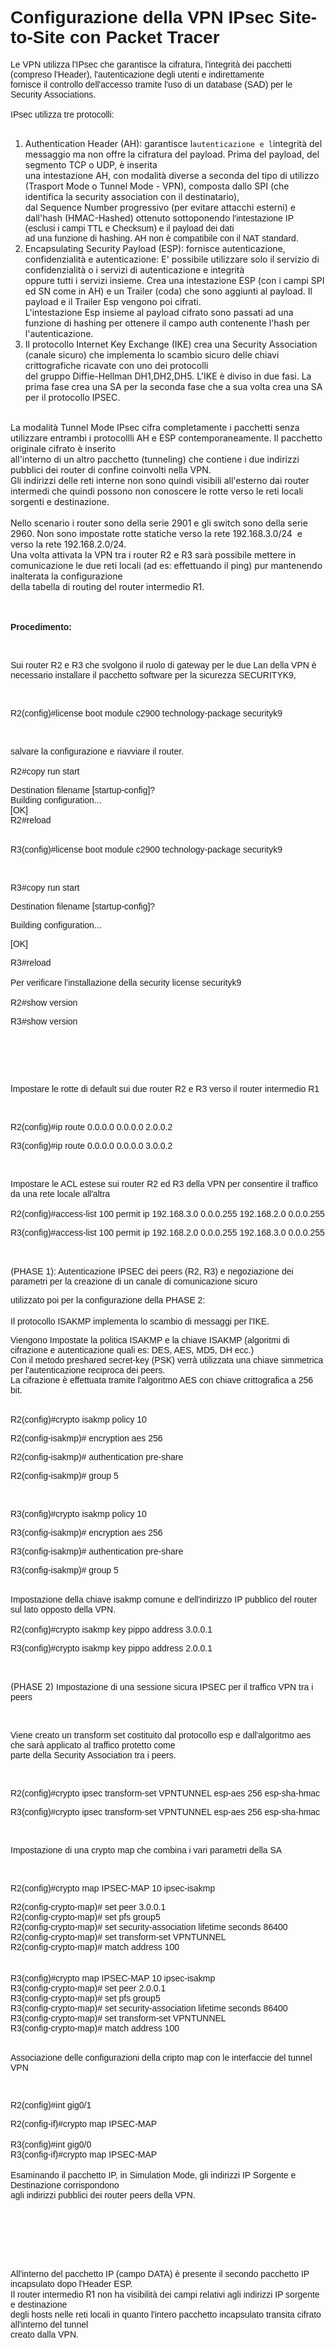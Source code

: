 <!DOCTYPE html PUBLIC "-//W3C//DTD HTML 4.01//EN" "http://www.w3.org/TR/html4/strict.dtd">
<html><head>
  
  <meta content="text/html; charset=ISO-8859-1" http-equiv="content-type">
  
  
</head><body>
<h1><span style="font-family: Arial;">Configurazione della VPN IPsec
Site-to-Site con Packet Tracer</span></h1>

<span style="font-family: Arial;">Le VPN utilizza l'IPsec che garantisce la
cifratura, l'integrità dei pacchetti (compreso l'Header),
l'autenticazione  degli utenti e indirettamente <br>
fornisce il controllo dell'accesso tramite l'uso di un database (SAD) per le Security Associations.<br><br>
IPsec utilizza tre protocolli:</span><span style="font-family: Arial;"></span><span style="font-family: Arial;"></span><span style="font-family: Arial;"></span><span style="font-family: Arial;"><br>
<br>
1) Authentication Header (AH): garantisce l`autenticazione e
l`integrità del messaggio ma non offre la cifratura del payload. Prima
del payload, del segmento TCP o UDP, è inserita <br>
una intestazione AH, con modalità diverse a seconda del tipo di
utilizzo (Trasport Mode o Tunnel Mode - VPN), composta dallo SPI (che
identifica la security association con il destinatario), <br>
dal Sequence Number progressivo (per evitare attacchi esterni) e
dall'hash (HMAC-Hashed) ottenuto sottoponendo </span><span style="font-family: Arial;">l'intestazione IP (esclusi i campi TTL e
Checksum) e il payload dei dati <br>
ad una funzione di hashing.</span><span style="font-family: Arial;"> AH non è
compatibile con il NAT standard.</span><span style="font-family: Arial;"><br>
2) Encapsulating Security Payload (ESP): fornisce autenticazione,
confidenzialità e autenticazione: E' possibile utilizzare solo il
servizio di confidenzialità o i servizi di autenticazione e integrità <br>
oppure tutti i servizi insieme. Crea una intestazione ESP (con i campi
SPI ed SN come in AH) e un Trailer (coda) che sono aggiunti al payload. Il payload e il Trailer Esp vengono poi cifrati. <br>
L'intestazione Esp insieme al payload cifrato sono passati ad una
funzione di hashing per ottenere il campo auth contenente l'hash per
l'autenticazione.<br>
3) Il protocollo Internet Key Exchange (IKE) crea una Security Association
(canale sicuro) che implementa lo scambio sicuro delle
chiavi crittografiche ricavate con uno dei protocolli<br>
del gruppo Diffie-Hellman DH1,DH2,DH5. L'IKE è diviso in due fasi. La prima fase
crea una SA per la seconda fase che a sua volta crea una SA per il
protocollo IPSEC.<br>
<br>
La modalità Tunnel Mode IPsec cifra
completamente
i pacchetti senza utilizzare entrambi i protocollli AH e ESP
contemporaneamente. Il pacchetto originale cifrato è
inserito <br>
all'interno di un altro pacchetto (tunneling) che contiene i due indirizzi
pubblici dei router di confine coinvolti nella VPN. <br>
Gli indirizzi delle
reti interne non sono quindi visibili all'esterno dai router intermedi che
quindi possono non conoscere le rotte verso le reti locali sorgenti e
destinazione. <br>
<br>
Nello scenario i router sono della serie 2901 e gli switch sono della
serie 2960. Non sono impostate rotte statiche verso la rete
192.168.3.0/24&nbsp;  e verso la rete 192.168.2.0/24.<br>
Una volta attivata la VPN tra i router R2 e R3 sarà
possibile mettere in comunicazione le due reti locali (ad es:
effettuando il ping) pur mantenendo inalterata la
configurazione <br>
della tabella di routing del router intermedio R1.<br>
<br>
<br>
</span><img src="./Immagini/Scenario.jpg" alt=""><br>

<span style="font-family: Arial; font-weight: bold;">Procedimento:</span><br>

<br>

<span style="font-family: Arial;">Sui router R2 e R3 che svolgono il
ruolo di gateway per le due Lan della VPN è necessario
installare il pacchetto software per la sicurezza SECURITYK9,</span><br>

<br>

<span style="font-family: Arial;">R2(config)#license boot module c2900
technology-package securityk9</span><br>

<br>

<span style="font-family: Arial;">salvare la configurazione e riavviare
il router.<br>
<br>
R2#copy run start
</span>
<p style="margin: 0px; text-indent: 0px; font-family: Arial;">Destination
filename [startup-config]? </p>

<p style="margin: 0px; text-indent: 0px; font-family: Arial;">Building
configuration...</p>

<p style="margin: 0px; text-indent: 0px; font-family: Arial;">[OK]</p>

<p style="margin: 0px; text-indent: 0px; font-family: Arial;">R2#reload</p>

<br>

<span style="font-family: Arial;">R3(config)#license boot module c2900
technology-package securityk9</span><br>

<br>

<span style="font-family: Arial;">R3#copy run start
</span><br style="font-family: Arial;">

<span style="font-family: Arial;">Destination filename
[startup-config]? </span>
<br style="font-family: Arial;">

<span style="font-family: Arial;">Building configuration...
</span><br style="font-family: Arial;">

<span style="font-family: Arial;">[OK]
</span><br style="font-family: Arial;">

<span style="font-family: Arial;">R3#reload<br>
<br>
Per verificare l'installazione della security license securityk9<br>
<br>
R2#show version</span><br>

<span style="font-family: Arial;">R3#show version</span><br>

<span style="font-family: Arial;"><br>
</span><img src="./Immagini/securityk9.jpg" alt=""><br>

<p style="margin: 0px; text-indent: 0px; font-family: Arial;"><br>
</p>

<br>

I<span style="font-family: Arial;">mpostare le rotte di default sui due
router R2 e R3</span> <span style="font-family: Arial;">verso il router intermedio R1</span><br style="font-family: Arial;">

<br style="font-family: Arial;">

<span style="font-family: Arial;">R2(config)#ip route 0.0.0.0 0.0.0.0
2.0.0.2 </span><br style="font-family: Arial;">

<span style="color: rgb(3, 3, 3); font-family: Arial; font-size: 14px; font-style: normal; font-weight: 400; letter-spacing: normal; orphans: 2; text-align: start; text-indent: 0px; text-transform: none; widows: 2; word-spacing: 0px; background-color: rgb(249, 249, 249); display: inline ! important; float: none;"></span><span style="font-family: Arial;">R3(config)#ip route 0.0.0.0 0.0.0.0
3.0.0.2 </span><br>

<br>

<span style="font-family: Arial;">Impostare le ACL estese sui router R2
ed R3 della VPN per consentire il traffico da una rete locale all'altra<br>
<br>
R2(config)#access-list 100 permit ip 192.168.3.0 0.0.0.255 192.168.2.0
0.0.0.255</span><br>

<span style="font-family: Arial;">R3(config)#access-list 100 permit ip
192.168.2.0 0.0.0.255 192.168.3.0 0.0.0.255</span><br>

<br>

(<span style="font-family: Arial;">PHASE 1): Autenticazione IPSEC dei
peers (R2, R3) e negoziazione dei parametri per la creazione di un canale di
comunicazione sicuro</span><br style="font-family: Arial;">

<span style="font-family: Arial;">utilizzato poi per la configurazione della PHASE 2:</span><br>
&nbsp;
<br>
<span style="font-family: Arial;">Il protocollo ISAKMP implementa lo
scambio di messaggi per l'IKE</span>.<br>

<span style="font-family: Arial;">Viengono Impostate la politica ISAKMP e la
chiave ISAKMP (algoritmi di
cifrazione e autenticazione quali es: DES, AES, MD5, DH ecc.) <br></span><span style="font-family: Arial;">Con il metodo preshared secret-key
(PSK) verrà </span><span style="font-family: Arial;">utilizzata una
chiave simmetrica per l'autenticazione reciproca dei peers.<br>
La cifrazione è effettuata tramite l'algoritmo AES con chiave
crittografica a 256 bit.<br>
</span><br>

<span style="font-family: Arial;">R2(config)#crypto isakmp policy 10
</span><br style="font-family: Arial;">

<span style="font-family: Arial;">R2(config-isakmp)# encryption aes 256
</span><br style="font-family: Arial;">

<span style="font-family: Arial;">R2(config-isakmp)# authentication
pre-share
</span><br style="font-family: Arial;">

<span style="font-family: Arial;">R2(config-isakmp)# group 5</span><br style="font-family: Arial;">

<br style="font-family: Arial;">

<span style="font-family: Arial;">R3(config)#crypto isakmp policy 10
</span><br style="font-family: Arial;">

<span style="font-family: Arial;">R3(config-isakmp)# encryption aes 256
</span><br style="font-family: Arial;">

<span style="font-family: Arial;">R3(config-isakmp)# authentication
pre-share
</span><br style="font-family: Arial;">

<span style="font-family: Arial;">R3(config-isakmp)# group 5</span><br>

<br>
<span style="font-family: Arial;">Impostazione della chiave isakmp comune e dell'indirizzo IP pubblico del router sul lato opposto della VPN.<br>
<br>
R2(config)#crypto isakmp key pippo address 3.0.0.1</span><br>

<span style="font-family: Arial;">R3(config)#crypto isakmp key pippo
address 2.0.0.1</span><br style="font-family: Arial;">

<br>

(PHASE 2) <span style="font-family: Arial;">Impostazione di una sessione
sicura IPSEC per il traffico VPN tra i peers</span><br>

<br>

<span style="font-family: Arial;">Viene creato un transform set
costituito dal protocollo esp e dall'algoritmo aes </span><span style="font-family: Arial;">che sarà applicato al traffico
protetto come <br>
parte della Security Association tra i peers.</span><br>

<br>

<span style="font-family: Arial;">R2(config)#crypto ipsec transform-set
VPNTUNNEL esp-aes 256 esp-sha-hmac</span><br style="font-family: Arial;">

<span style="font-family: Arial;">R3(config)#crypto ipsec transform-set
VPNTUNNEL esp-aes 256 esp-sha-hmac</span><br>

<br>

<span style="font-family: Arial;">Impostazione di una crypto map che
combina i vari parametri della SA</span><br>

<br>

<span style="font-family: Arial;">R2(config)#crypto map IPSEC-MAP 10
ipsec-isakmp</span>
<p style="margin: 0px; text-indent: 0px; font-family: Arial;">R2(config-crypto-map)#
set peer 3.0.0.1</p>

<p style="margin: 0px; text-indent: 0px; font-family: Arial;">R2(config-crypto-map)#
set pfs group5</p>

<p style="margin: 0px; text-indent: 0px; font-family: Arial;">R2(config-crypto-map)#
set security-association lifetime seconds 86400</p>

<p style="margin: 0px; text-indent: 0px; font-family: Arial;">R2(config-crypto-map)#
set transform-set VPNTUNNEL </p>

<p style="margin: 0px; text-indent: 0px; font-family: Arial;">R2(config-crypto-map)#
match address 100</p>

<br>

<p style="margin: 0px; text-indent: 0px;"><br>
</p>

<p style="margin: 0px; text-indent: 0px;"><span style="font-family: Arial;">R3(config)#crypto map IPSEC-MAP 10
ipsec-isakmp</span>
</p>

<p style="margin: 0px; text-indent: 0px; font-family: Arial;">R3(config-crypto-map)#
set peer 2.0.0.1</p>

<p style="margin: 0px; text-indent: 0px; font-family: Arial;">R3(config-crypto-map)#
set pfs group5</p>

<p style="margin: 0px; text-indent: 0px; font-family: Arial;">R3(config-crypto-map)#
set security-association lifetime seconds 86400</p>

<p style="margin: 0px; text-indent: 0px; font-family: Arial;">R3(config-crypto-map)#
set transform-set VPNTUNNEL </p>

<p style="margin: 0px; text-indent: 0px; font-family: Arial;">R3(config-crypto-map)#
match address 100</p>

<br>

<span style="font-family: Arial;">Associazione delle configurazioni della
cripto map con le interfaccie del tunnel VPN</span><br>

<p style="margin: 0px; text-indent: 0px; font-family: Arial;"><br>
</p>

<span style="font-family: Arial;">R2(config)#int gig0/1
</span>
<p style="margin: 0px; text-indent: 0px; font-family: Arial;">R2(config-if)#crypto
map IPSEC-MAP</p>

<br style="font-family: Arial;">

<p style="margin: 0px; text-indent: 0px; font-family: Arial;">R3(config)#int
gig0/0
</p>

<p style="margin: 0px; text-indent: 0px;"><span style="font-family: Arial;">R3(config-if)#crypto map IPSEC-MAP</span> </p>

<p style="margin: 0px; text-indent: 0px;"> </p>

<br>
<p style="margin: 0px; text-indent: 0px;"><span style="font-family: Arial;">Esaminando il pacchetto IP, in Simulation Mode, gli indirizzi IP Sorgente e Destinazione corrispondono <br>
</span></p>
<p style="margin: 0px; text-indent: 0px;"><span style="font-family: Arial;">agli indirizzi pubblici dei router peers della VPN. </span><br>
</p>

<br>

<br>

<img src="./Immagini/IPsec1.jpg" alt=""><br>

<br>

<br>

<span style="font-family: Arial;">All'interno del pacchetto IP (campo DATA) è presente il secondo pacchetto IP incapsulato dopo l'Header ESP. <br>
 Il router intermedio </span>R1<span style="font-family: Arial;"> non ha visibilità </span><span style="font-family: Arial;">dei campi relativi agli indirizzi IP sorgente e destinazione<br>
degli hosts nelle reti locali in quanto l'intero pacchetto incapsulato </span><span style="font-family: Arial;">transita cifrato all'interno del tunnel <br>
creato dalla VPN.<br>
</span><br>
<br>

<img src="./Immagini/IPsec2.jpg" alt=""><br>

<br>

</body></html>
